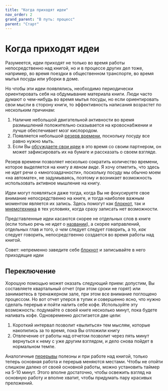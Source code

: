 ```yaml
---
title: "Когда приходят идеи"
nav_order: 2
grand_parent: "В путь: процесс"
parent: "Старт"
---
```


# Когда приходят идеи

Разумеется, идеи приходят не только во время работы непосредственно
над книгой, но и в процессе других дел тоже, например, во время
поездки в общественном транспорте, во время мытья посуды или уборки в
доме.

Но чтобы эти идеи появлялись, необходимо периодически ориентировать
себя на обдумывание материала книги.  Люди часто думают о чем-нибудь
во время мытья посуды, но если ориентировать свои мысли в сторону
книги, то эффективность написания возрастет по нескольким причинам:
1. Наличие небольшой двигательной активности во время размышлений
   положительно сказывается на кровоснабжении и лучше обеспечивает
   мозг кислородом.
2. Появляется небольшой [резерв времени](FIXME), поскольку посуду все равно
   нужно мыть.
3. Если Вы [обсуждаете свои идеи](FIXME) в это время со своим партнером, он
   может зафиксировать их на бумаге и рассказать о своем взгляде.

Резерв времени позволяет несколько сократить количество времени,
которое выделяется на книгу *в явном виде*.  Я хочу отметить, что
здесь не идет речи о «многозадачности», поскольку посуду мы обычно
моем «на автомате», не задумываясь, поэтому и возникает возможность
использовать активное мышление на книгу.

Идеи могут появляться даже тогда, когда Вы не фокусируете свое
внимание непосредственно на книге, и тогда наиболее важным моментом
является их запись.  Здесь помогут как [блокнот](FIXME), так и [мнемотехника](FIXME)
в тех условиях, когда сразу записать нет возможности.

Представленные идеи касаются скорее не отдельных слов в книге (если
только речь не идет о [названии](FIXME)), а скорее направлений, отдельных
глав и того, *о чем* следует следует говорить, а то, *как* следует
говорить, непосредственно создается во время работы над книгой.

Совет: непременно заведите себе [блокнот](FIXME:notebook.md) и записывайте в
него приходящие идеи

## Переключение

Хорошую помощью может оказать следующий прием: допустим, Вы
составляете квартальный отчет (при этом сроки не горят) или
занимаетесь в тренажерном зале, при этом все внимание поглощено
процессом.  Но вот отчет уперся в тупик и совершенно ясно, что нужно
сделать перерыв и пойти налить себе кофе.  Используйте эту
возможность: подумайте о своей книге несколько минут, пока будете
наливать кофе.  Одновременно достигается две цели:
1. Короткий интервал позволит «вылиться» тем мыслям, которые
   накопились за то время, пока Вы отложили книгу
2. Отвлечение от работы над отчетом позволит через пять минут
   вернуться к нему с уже другим взглядом, и дело снова пойдет в
   нормальном темпе.

Аналогичные [перерывы](FIXME:breaks.md) полезны и при работе над книгой, только теперь
основная работа и перерыв меняются местами.  Чтобы не отойти слишком
далеко от своей основной работы, можно установить таймер на 5-10
минут.  Этого вполне достаточно, чтобы освежить взгляд на основную
работу и вполне хватит, чтобы придумать пару красивых преложений.
